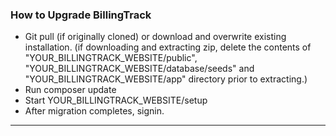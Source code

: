 ### How to Upgrade BillingTrack

-   Git pull (if originally cloned) or download and overwrite existing
    installation. (if downloading and extracting zip, delete the
    contents of "YOUR\_BILLINGTRACK\_WEBSITE/public", "YOUR_BILLINGTRACK_WEBSITE/database/seeds" and
    "YOUR\_BILLINGTRACK\_WEBSITE/app" directory prior to extracting.)
-   Run composer update
-   Start YOUR\_BILLINGTRACK\_WEBSITE/setup
-   After migration completes, signin.

---
